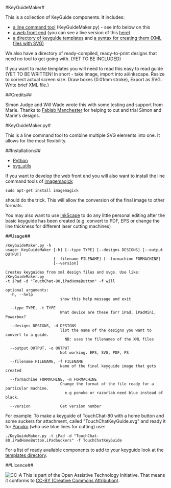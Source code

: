 #KeyGuideMaker#

This is a collection of KeyGuide components. It includes:

* [a line command tool](/#keyguidemakerpy) (KeyGuideMaker.py) - see info below on this
* [a web front end](html/) (you can see a live version of this [here](http://keyguides.sourceymonkey.com))
* [a directory of keyguide templates](/templates) and [a syntax for creating them (XML files with SVG)](/templates#readme)

We also have a directory of ready-compiled, ready-to-print designs that need no tool to get going with. (YET TO BE INCLUDED)

If you want to make templates you will need to read this easy to read guide (YET TO BE WRITTEN! In short - take image, import into ai/inkscape. Resize to correct actual screen size. Draw boxes (0.01mm stroke), Export as SVG. Write brief XML file.)

##Credits##

Simon Judge and Will Wade wrote this with some testing and support from Marie.
Thanks to [Fablab Manchester](http://www.fablabmanchester.org) for helping to cut and trial Simon and Marie's designs.

#KeyGuideMaker.py#

This is a line command tool to combine multiple SVG elements into one. It allows for the most flexibility. 

##Installation:##

* [Python](http://www.python.org/download/releases/2.7.2/)
* [svg_utils](https://github.com/btel/svg_utils)

If you want to develop the web front end you will also want to install the line command tools of [imagemagick](http://www.imagemagick.org/script/index.php) 

    sudo apt-get install imagemagick 

should do the trick. This will allow the conversion of the final image to other formats. 

You may also want to use [InkScape](http://inkscape.org/) to do any little personal editing after the basic keyguide has been created (e.g. convert to PDF, EPS or change the line thickness for different laser cutting machines)

##Usage##

    /KeyGuideMaker.py -h
    usage: KeyGuideMaker [-h] [--type TYPE] [--designs DESIGNS] [--output OUTPUT]
                         [--filename FILENAME] [--formachine FORMACHINE]
                         [--version]

    Creates keyguides from xml design files and svgs. Use like: /KeyGuideMaker.py
    -t iPad -d "TouchChat-80,iPadHomeButton" -f will

    optional arguments:
      -h, --help            
                            show this help message and exit
      
      --type TYPE, -t TYPE  
                            What device are these for? iPad, iPadMini, Powerbox?
      
      --designs DESIGNS, -d DESIGNS
                            list the name of the designs you want to convert to a guide.
                              NB: uses the filenames of the XML files
      
      --output OUTPUT, -o OUTPUT
                            Not working. EPS, SVG, PDF, PS
      
      --filename FILENAME, -f FILENAME
                            Name of the final keyguide image that gets created
      
      --formachine FORMACHINE, -m FORMACHINE
                            Change the format of the file ready for a particular machine.
                              e.g ponoko or razorlab need blue instead of black.
      
      --version             Get version number
      
For example: To make a keyguide of TouchChat-80 with a home button and some suckers for attachment, called "TouchChatKeyGuide.svg" and ready it for [Ponoko](https://www.ponoko.com) (who use blue lines for cutting) use:

    ./KeyGuideMaker.py -t iPad -d "TouchChat-80,iPadHomeButton,iPadSuckers" -f TouchChatKeyGuide
    
For a list of ready available components to add to your keyguide look at the [templates directory](templates/). 

##Licence##

![CC-A](http://i.creativecommons.org/l/by/3.0/88x31.png)
This is part of the Open Assistive Technology Initiative. That means it conforms to [CC-BY (Creative Commons Attribution)](http://creativecommons.org/licenses/by/3.0). 